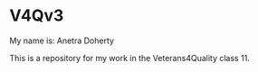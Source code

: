# V4Qv3

My name is: Anetra Doherty

This is a repository for my work in the Veterans4Quality class 11.